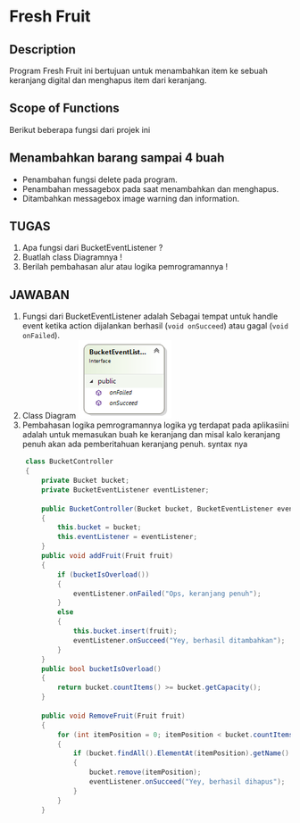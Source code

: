 # Fresh Fruit

## Description
Program Fresh Fruit ini bertujuan untuk menambahkan item ke sebuah keranjang digital dan menghapus item dari keranjang.
## Scope of Functions
Berikut beberapa fungsi dari projek ini

## Menambahkan barang sampai 4 buah
- Penambahan fungsi delete pada program.
- Penambahan messagebox pada saat menambahkan dan menghapus.
- Ditambahkan messagebox image warning dan information.

## TUGAS
1. Apa fungsi dari BucketEventListener ?
2. Buatlah class Diagramnya !
3. Berilah pembahasan alur atau logika pemrogramannya !

## JAWABAN

1. Fungsi dari BucketEventListener adalah Sebagai tempat untuk handle event ketika action dijalankan berhasil (```void onSucceed```) atau gagal (```void onFailed```).
2. Class Diagram ![Class Diagram](classdiagram.png)
3. Pembahasan logika pemrogramannya logika yg terdapat pada aplikasiini adalah untuk memasukan buah ke keranjang dan misal kalo keranjang penuh akan ada pemberitahuan keranjang penuh.
syntax nya 
```csharp
    class BucketController
    {
        private Bucket bucket;
        private BucketEventListener eventListener;

        public BucketController(Bucket bucket, BucketEventListener eventListener)
        {
            this.bucket = bucket;
            this.eventListener = eventListener;
        }
        public void addFruit(Fruit fruit)
        {
            if (bucketIsOverload())
            {
                eventListener.onFailed("Ops, keranjang penuh");
            }
            else
            {
                this.bucket.insert(fruit);
                eventListener.onSucceed("Yey, berhasil ditambahkan");
            }
        }
        public bool bucketIsOverload()
        {
            return bucket.countItems() >= bucket.getCapacity();
        }

        public void RemoveFruit(Fruit fruit)
        {
            for (int itemPosition = 0; itemPosition < bucket.countItems(); itemPosition++)
            {
                if (bucket.findAll().ElementAt(itemPosition).getName() == fruit.name)
                {
                    bucket.remove(itemPosition);
                    eventListener.onSucceed("Yey, berhasil dihapus");
                }
            }
        }
```
